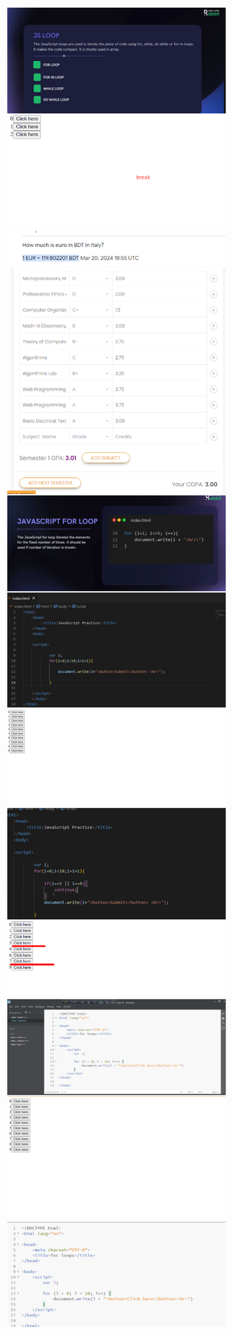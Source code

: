 <img src="img/Screenshot_1.png"><br>
<img src="img/Screenshot_10.png"><br>
<img src="img/Screenshot_11.png"><br>
<img src="img/Screenshot_12.png"><br>
<img src="img/Screenshot_2.png"><br>
<img src="img/Screenshot_3.png"><br>
<img src="img/Screenshot_4.png"><br>
<img src="img/Screenshot_5.png"><br>
<img src="img/Screenshot_6.png"><br>
<img src="img/Screenshot_7.png"><br>
<img src="img/Screenshot_8.png"><br>
<img src="img/Screenshot_9.png"><br>
